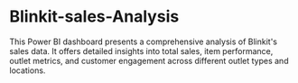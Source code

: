 # Blinkit-sales-Analysis
This Power BI dashboard presents a comprehensive analysis of Blinkit's sales data. It offers detailed insights into total sales, item performance, outlet metrics, and customer engagement across different outlet types and locations.
